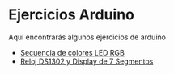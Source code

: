 # Ejercicios Arduino

Aquí encontrarás algunos ejercicios de arduino

* [Secuencia de colores LED RGB](https://github.com/gunhack/EjerciciosArduino/tree/master/Ejemplos/Blink_RGB)
* [Reloj DS1302 y Display de 7 Segmentos](https://github.com/gunhack/EjerciciosArduino/tree/master/Ejemplos/ClockDS1302_4DigitsDisplay)